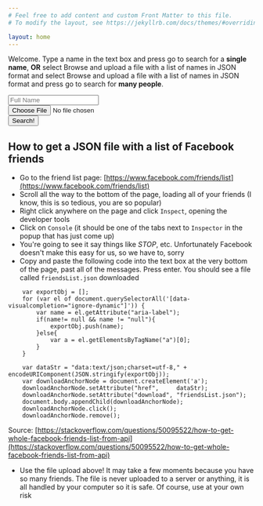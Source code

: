 ```yaml
---
# Feel free to add content and custom Front Matter to this file.
# To modify the layout, see https://jekyllrb.com/docs/themes/#overriding-theme-defaults

layout: home
---
```


Welcome. Type a name in the text box and press go to search for a **single name**, **OR** select Browse and upload a file with a list of names in JSON format and select Browse and upload a file with a list of names in JSON format and press go to search for **many people**.

<script src="https://cdn.jsdelivr.net/npm/fuse.js/dist/fuse.js"></script>
<form id="my-form">
    <input id="name" type="text" name="in" placeholder="Full Name" />
    <br>
    <input id="friendslist" type="file" />
    <br>
    <button type="submit">Search!</button>
</form>

<ul id="output"></ul>

<script>
    const to_li = (result) => `<li>${result.item["Full Name"]}, age ${result.item.Age} (${((1 - result.score) * 100).toPrecision(4)}% accuracy)</li>`;
    let fuse;
    function processForm(e) {
        if (e.preventDefault) e.preventDefault();

        try {
            document.getElementById("output").innerHTML = "Loading..."
            const files = document.getElementById("friendslist").files;
            if (files.length > 0) {
                const fr = new FileReader();
                fr.readAsText(files[0]);
                fr.addEventListener(
                    "load",
                    () => {
                        const friends = JSON.parse(fr.result);
                        const matches = [];
                        friends.forEach(friend => {
                            const results = fuse.search(friend);
                            if (results.length > 0) {
                                matches.push(results[0]);
                            }
                        });
                        document.getElementById("output").innerHTML = matches.map(to_li).join("");
                    },
                    false,
                );
            } else {
                const results = fuse.search(document.getElementById('name').value);
                document.getElementById("output").innerHTML = to_li(results[0]);
            }
        } catch (error) {
            document.getElementById("output").innerHTML = `Sorry messed up: ${error.message}`;
            console.error(error.message);
        }

        // You must return false to prevent the default form behavior
        return false;
    }

    var form = document.getElementById('my-form');
    if (form.attachEvent) {
        form.attachEvent("submit", processForm);
    } else {
        form.addEventListener("submit", processForm);
    }


    async function getData() {
        const url = "voters.json";
        try {
            const response = await fetch(url);
            if (!response.ok) {
                throw new Error(`Response status: ${response.status}`);
            }

            const list = await response.json();
            const options = {
                includeScore: true,
                // Search in `author` and in `tags` array
                keys: ['Full Name'],
                threshold: 0.05,
            }

            fuse = new Fuse(list, options)

            const result = fuse.search('JEAN MASON')
        } catch (error) {
            document.getElementById("output").innerHTML = `Sorry messed up: ${error.message}`;
            console.error(error.message);
        }
    }
    getData();
</script>

## How to get a JSON file with a list of Facebook friends

- Go to the friend list page: [https://www.facebook.com/friends/list](https://www.facebook.com/friends/list)
- Scroll all the way to the bottom of the page, loading all of your friends (I know, this is so tedious, you are so popular)
- Right click anywhere on the page and click `Inspect`, opening the developer tools
- Click on `Console` (it should be one of the tabs next to `Inspector` in the popup that has just come up)
- You're going to see it say things like *STOP*, etc. Unfortunately Facebook doesn't make this easy for us, so we have to, sorry
- Copy and paste the following code into the text box at the very bottom of the page, past all of the messages. Press enter. You should see a file called `friendsList.json` downloaded

```
    var exportObj = [];
    for (var el of document.querySelectorAll('[data-visualcompletion="ignore-dynamic"]')) {
        var name = el.getAttribute("aria-label");
        if(name!= null && name != "null"){
            exportObj.push(name);
        }else{
            var a = el.getElementsByTagName("a")[0];
        }
    }
    
    var dataStr = "data:text/json;charset=utf-8," + encodeURIComponent(JSON.stringify(exportObj));
    var downloadAnchorNode = document.createElement('a');
    downloadAnchorNode.setAttribute("href",     dataStr);
    downloadAnchorNode.setAttribute("download", "friendsList.json");
    document.body.appendChild(downloadAnchorNode);
    downloadAnchorNode.click();
    downloadAnchorNode.remove();
```
Source: [https://stackoverflow.com/questions/50095522/how-to-get-whole-facebook-friends-list-from-api](https://stackoverflow.com/questions/50095522/how-to-get-whole-facebook-friends-list-from-api)

- Use the file upload above! It may take a few moments because you have so many friends. The file is never uploaded to a server or anything, it is all handled by your computer so it is safe. Of course, use at your own risk

